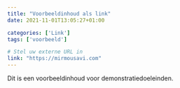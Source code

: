 ```yaml
---
title: "Voorbeeldinhoud als link"
date: 2021-11-01T13:05:27+01:00

categories: ['Link']
tags: ['voorbeeld']

# Stel uw externe URL in
link: "https://mirmousavi.com"
---
```

Dit is een voorbeeldinhoud voor demonstratiedoeleinden.

